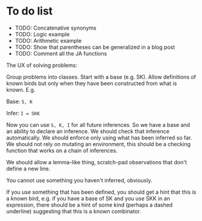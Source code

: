 # To do list

* TODO: Concatenative synonyms
* TODO: Logic example
* TODO: Arithmetic example
* TODO: Show that parentheses can be generalized in a blog post
* TODO: Comment all the JA functions

The UX of solving problems:

Group problems into classes. Start with a base (e.g. SK). Allow definitions of known birds but only when they have been constructed from what is known. E.g.

Base: `S, K`

Infer: `I = SKK`

Now you can use `S, K, I` for all future inferences. So we have a base and an ability to declare an inference. We should check that inference automatically. We should enforce only using what has been inferred so far. We should not rely on mutating an environment, this should be a checking function that works on a chain of inferences.

We should allow a lemma-like thing, scratch-pad observations that don't define a new line.

You cannot use something you haven't inferred, obviously.

If you use something that has been defined, you should get a hint that this is a known bird, e.g. if you have a base of SK and you use SKK in an expression, there should be a hint of some kind (perhaps a dashed underline) suggesting that this is a known combinator.